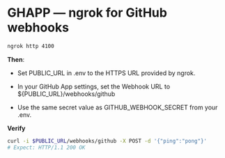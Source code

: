 # GHAPP — ngrok for GitHub webhooks

```bash
ngrok http 4100
```
**Then**:

- Set PUBLIC_URL in .env to the HTTPS URL provided by ngrok.

- In your GitHub App settings, set the Webhook URL to
${PUBLIC_URL}/webhooks/github

- Use the same secret value as GITHUB_WEBHOOK_SECRET from your .env.

**Verify**
```bash
curl -i $PUBLIC_URL/webhooks/github -X POST -d '{"ping":"pong"}'
# Expect: HTTP/1.1 200 OK
```
